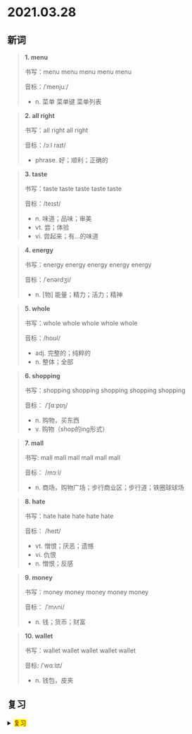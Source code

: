 # 2021.03.28

## 新词


> **1. menu**
>
> 书写：menu menu menu menu menu 
>
> 音标：/ˈmenjuː/
>
> - n. 菜单 菜单键 菜单列表

> **2. all right**
>
> 书写：all right all right
>
> 音标：/ɔːl raɪt/
>
> - phrase. 好；顺利；正确的



> **3. taste**
>
> 书写：taste taste taste  taste taste
>
> 音标：/teɪst/
>
> - n. 味道；品味；审美
> - vt. 尝；体验
> - vi. 尝起来；有…的味道


> **4. energy**
>
> 书写：energy energy energy energy energy
>
> 音标：/ˈenərdʒi/
>
> - n. [物] 能量；精力；活力；精神



> **5. whole**
>
> 书写：whole whole whole whole whole
>
> 音标：/hoʊl/
>
> - adj. 完整的；纯粹的
> - n. 整体；全部




> **6. shopping**
>
> 书写：shopping shopping shopping shopping shopping
>
> 音标： /ˈʃɑːpɪŋ/
>
> - n. 购物，买东西
> - v. 购物（shop的ing形式）




> **7. mall**
>
> 书写: mall mall mall mall mall mall
>
> 音标： /mɔːl/
>
> - n. 商场，购物广场；步行商业区；步行道；铁圈球球场


> **8. hate**
>
> 书写：hate hate hate hate hate
>
> 音标： /heɪt/
>
> - vt. 憎恨；厌恶；遗憾
> - vi. 仇恨
> - n. 憎恨；反感

> **9. money**
>
> 书写：money money money money money
>
> 音标： /ˈmʌni/
> 
> - n. 钱；货币；财富


> **10. wallet**
> 
> 书写：wallet wallet wallet wallet wallet 
>
> 音标: /ˈwɑːlɪt/
>
> - n. 钱包，皮夹


## 复习

<details> 
  <summary><mark><font color=darkred>复习</font></mark></summary>
  <br/>candle candle 蜡烛；
  <br/>than than 除；就；比；
  <br/>have lunch have lunch 吃午餐；吃午饭；
  <br/>total total 总数；总计的；全体的；全部的；
  <br/>plate plate 盘子；金属板；板块；车牌；
  <br/>score score 分数；成绩；比分；评分；计分；得分；
  <br/>more than more than 多于；超出；非常；极其；
  <br/>carton carton 硬纸盒；纸板箱；
  <br/>kilo kilo 公斤；千米；公里；
  <br/>mask mask 面罩；口罩；遮掩；
  <br/>sweet sweet 甜的；甜点；糖果；芳香的；香的；
  <br/>less than less than 少于；不足；
  <br/>meat meat 肉类；肉；食用肉；
  <br/>salt salt 盐；食用盐；咸的；
  <br/>sugar sugar 糖；食糖
  <br/>luck luck 运气；幸运；好运；侥幸；
  <br/>dislike dislike 厌恶；不喜欢；不喜爱；反感；
  <br/>each each 各自；每个地；每个；每一；
  <br/>world world 世界；天下；地球；社会；
  <br/>once once 一次；一旦；根本；曾经；
  <br/>number number 号码；数字；编号；标号；数量；
  <br/>have a good time 玩的愉快；过得愉快；很愉快；
  <br/>fit fit 适合；安装；适宜的；健康的；
  <br/>take a walk take a walk 散步；离开；走开；
  <br/>less less 较少；更少；较小；扣去；扣除；
  <br/>get ready for 做准备；
  <br/>just just 只是；仅仅；刚才；公正的；正义的；正当的；合理的；
  <br/>order order 命令；下令；排序；顺序；整理；
  <br/>ready ready 准备；预先；事先；
  <br/>life life 生活；寿命；生命；
</details>  
